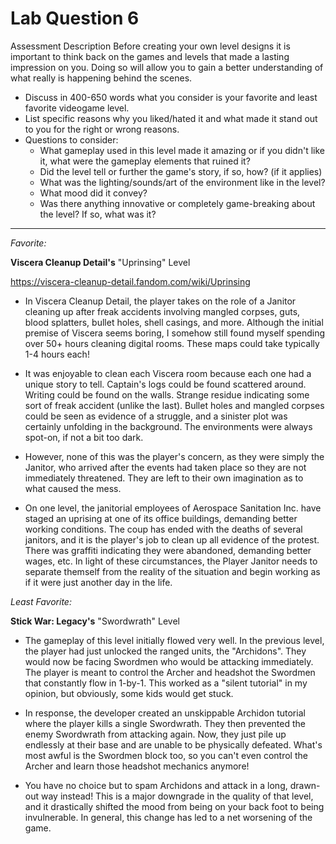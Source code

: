# Lab Question 6
Assessment Description
Before creating your own level designs it is important to think back on the games and levels that made a lasting impression on you. Doing so will allow you to gain a better understanding of what really is happening behind the scenes.

* Discuss in 400-650 words what you consider is your favorite and least favorite videogame level.
* List specific reasons why you liked/hated it and what made it stand out to you for the right or wrong reasons.
* Questions to consider:
    * What gameplay used in this level made it amazing or if you didn't like it, what were the gameplay elements that ruined it?
    * Did the level tell or further the game's story, if so, how? (if it applies)
    * What was the lighting/sounds/art of the environment like in the level?
    * What mood did it convey?
    * Was there anything innovative or completely game-breaking about the level? If so, what was it? 
------------
_Favorite:_

**Viscera Cleanup Detail's** "Uprinsing" Level

https://viscera-cleanup-detail.fandom.com/wiki/Uprinsing

* In Viscera Cleanup Detail, the player takes on the role of a Janitor cleaning up after freak accidents involving mangled corpses, guts, blood splatters, bullet holes, shell casings, and more. Although the initial premise of Viscera seems boring, I somehow still found myself spending over 50+ hours cleaning digital rooms. These maps could take typically 1-4 hours each!

* It was enjoyable to clean each Viscera room because each one had a unique story to tell. Captain's logs could be found scattered around. Writing could be found on the walls. Strange residue indicating some sort of freak accident (unlike the last). Bullet holes and mangled corpses could be seen as evidence of a struggle, and a sinister plot was certainly unfolding in the background. The environments were always spot-on, if not a bit too dark.

* However, none of this was the player's concern, as they were simply the Janitor, who arrived after the events had taken place so they are not immediately threatened. They are left to their own imagination as to what caused the mess.

* On one level, the janitorial employees of Aerospace Sanitation Inc. have staged an uprising at one of its office buildings, demanding better working conditions. The coup has ended with the deaths of several janitors, and it is the player's job to clean up all evidence of the protest. There was graffiti indicating they were abandoned, demanding better wages, etc. In light of these circumstances, the Player Janitor needs to separate themself from the reality of the situation and begin working as if it were just another day in the life.


_Least Favorite:_

**Stick War: Legacy's** "Swordwrath" Level

* The gameplay of this level initially flowed very well. In the previous level, the player had just unlocked the ranged units, the "Archidons". They would now be facing Swordmen who would be attacking immediately. The player is meant to control the Archer and headshot the Swordmen that constantly flow in 1-by-1. This worked as a "silent tutorial" in my opinion, but obviously, some kids would get stuck.

* In response, the developer created an unskippable Archidon tutorial where the player kills a single Swordwrath. They then prevented the enemy Swordwrath from attacking again. Now, they just pile up endlessly at their base and are unable to be physically defeated. What's most awful is the Swordmen block too, so you can't even control the Archer and learn those headshot mechanics anymore!

* You have no choice but to spam Archidons and attack in a long, drawn-out way instead! This is a major downgrade in the quality of that level, and it drastically shifted the mood from being on your back foot to being invulnerable. In general, this change has led to a net worsening of the game.